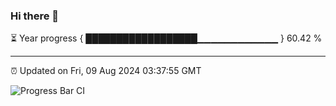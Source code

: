 ### Hi there 👋

⏳ Year progress { ██████████████████▁▁▁▁▁▁▁▁▁▁▁▁ } 60.42 %

---

⏰ Updated on Fri, 09 Aug 2024 03:37:55 GMT

![Progress Bar CI](https://github.com/IshwaranRudhara/GIT-ACTION/workflows/Progress%20Bar%20CI/badge.svg)
